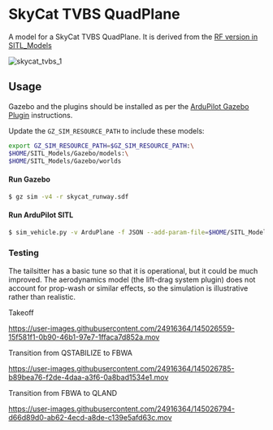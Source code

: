 # SkyCat TVBS QuadPlane

A model for a SkyCat TVBS QuadPlane. It is derived from the [RF version in SITL_Models]( https://github.com/ArduPilot/SITL_Models/tree/master/RealFlight/Released_Models/QuadPlanes/Tailsitters/SkyCat_TVBS)

![skycat_tvbs_1](https://user-images.githubusercontent.com/24916364/145025150-4e7e48e1-3e83-4c83-be7b-b944db1d9152.png)

## Usage

Gazebo and the plugins should be installed as per the [ArduPilot Gazebo Plugin](https://github.com/ArduPilot/ardupilot_gazebo) instructions.

Update the `GZ_SIM_RESOURCE_PATH` to include these models:

```bash
export GZ_SIM_RESOURCE_PATH=$GZ_SIM_RESOURCE_PATH:\
$HOME/SITL_Models/Gazebo/models:\
$HOME/SITL_Models/Gazebo/worlds
```

#### Run Gazebo

```bash
$ gz sim -v4 -r skycat_runway.sdf
```

#### Run ArduPilot SITL

```bash
$ sim_vehicle.py -v ArduPlane -f JSON --add-param-file=$HOME/SITL_Models/Gazebo/config/skycat_tvbs.param --console --map
```

### Testing

The tailsitter has a basic tune so that it is operational, but it could be much improved. The aerodynamics model (the lift-drag system plugin) does not account for prop-wash or similar effects, so the simulation is illustrative rather than realistic.  

Takeoff

https://user-images.githubusercontent.com/24916364/145026559-15f581f1-0b90-46b1-97e7-1ffaca7d852a.mov

Transition from QSTABILIZE to FBWA

https://user-images.githubusercontent.com/24916364/145026785-b89bea76-f2de-4daa-a3f6-0a8bad1534e1.mov

Transition from FBWA to QLAND

https://user-images.githubusercontent.com/24916364/145026794-d66d89d0-ab62-4ecd-a8de-c139e5afd63c.mov
